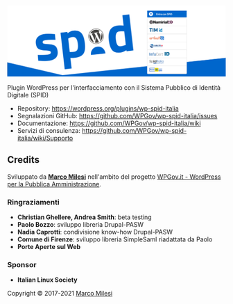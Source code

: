 ![SPID WP](https://raw.githubusercontent.com/WPGov/wp-spid-italia/asset/banner-1544x500.png)

Plugin WordPress per l'interfacciamento con il Sistema Pubblico di Identità Digitale (SPID)

* Repository: https://wordpress.org/plugins/wp-spid-italia
* Segnalazioni GitHub: https://github.com/WPGov/wp-spid-italia/issues
* Documentazione: https://github.com/WPGov/wp-spid-italia/wiki
* Servizi di consulenza: https://github.com/WPGov/wp-spid-italia/wiki/Supporto

## Credits
Sviluppato da **[Marco Milesi](https://www.marcomilesi.com)** nell'ambito del progetto [WPGov.it - WordPress per la Pubblica Amministrazione](https://wpgov.it/).

### Ringraziamenti
* **Christian Ghellere, Andrea Smith**: beta testing
* **Paolo Bozzo**: sviluppo libreria Drupal-PASW
* **Nadia Caprotti**: condivisione know-how Drupal-PASW
* **Comune di Firenze**: sviluppo libreria SimpleSaml riadattata da Paolo
* **Porte Aperte sul Web**

### Sponsor
* **Italian Linux Society**

Copyright © 2017-2021 [Marco Milesi](https://www.marcomilesi.com)
